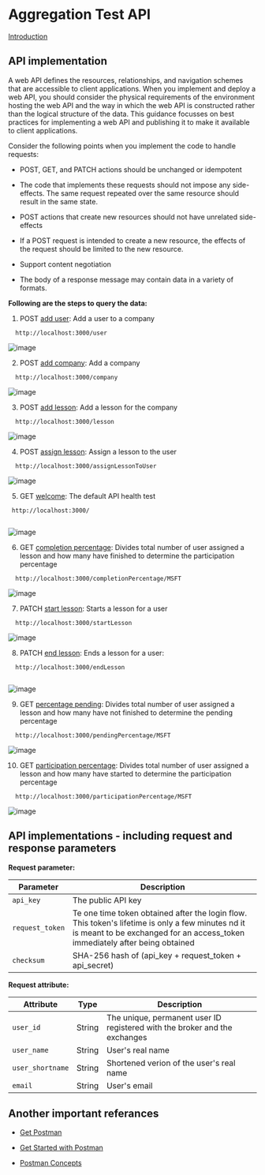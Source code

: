 # Aggregation Test API

[Introduction](https://learning.getpostman.com/docs/postman/api_documentation/intro_to_api_documentation)

## API implementation

A web API defines the resources, relationships, and navigation schemes that are accessible to client applications. When you implement and deploy a web API, you should consider the physical requirements of the environment hosting the web API and the way in which the web API is constructed rather than the logical structure of the data. This guidance focusses on best practices for implementing a web API and publishing it to make it available to client applications.

Consider the following points when you implement the code to handle requests:

* POST, GET, and PATCH actions should be unchanged or idempotent

* The code that implements these requests should not impose any side-effects. The same request repeated over the same resource should     result in the same state. 

* POST actions that create new resources should not have unrelated side-effects

* If a POST request is intended to create a new resource, the effects of the request should be limited to the new resource.

* Support content negotiation

* The body of a response message may contain data in a variety of formats.

**Following are the steps to query the data:**

1. POST [add user](https://documenter.getpostman.com/view/1522130/RWaHw8gN#a89157ce-0efa-c5bf-a9cf-9a4db8fdac7b): Add a user to a company

```
  http://localhost:3000/user

```
![image](https://user-images.githubusercontent.com/50067937/56867872-b1654f00-6a08-11e9-9697-617af45801d5.png)


2. POST [add company](https://documenter.getpostman.com/view/1522130/RWaHw8gN#32777c12-5522-7c52-8bc4-4e3265f21216): Add a company

```
  http://localhost:3000/company

```
![image](https://user-images.githubusercontent.com/50067937/56867891-fdb08f00-6a08-11e9-8d51-2305fdab6ab8.png)

3. POST [add lesson](https://documenter.getpostman.com/view/1522130/RWaHw8gN#df2e9395-4b89-4e57-f401-00263c6da9a6): Add a lesson for the company

```
  http://localhost:3000/lesson

```
![image](https://user-images.githubusercontent.com/50067937/56867900-33557800-6a09-11e9-88d1-f0cf2c7da5a1.png)

4. POST [assign lesson](https://documenter.getpostman.com/view/1522130/RWaHw8gN#671a2bac-f03f-fb90-7163-570a52bee067): Assign a lesson to the user

```
  http://localhost:3000/assignLessonToUser

```
![image](https://user-images.githubusercontent.com/50067937/56867913-5ed86280-6a09-11e9-8871-0706a6c2f902.png)

5. GET [welcome](https://documenter.getpostman.com/view/1522130/RWaHw8gN#74eee613-6325-5a29-fc6d-e75ba4618561): The default API health test

```
 http://localhost:3000/
 
```
![image](https://user-images.githubusercontent.com/50067937/56867937-8f200100-6a09-11e9-874d-d8b1ba47af07.png)

6. GET [completion percentage](https://documenter.getpostman.com/view/1522130/RWaHw8gN#e3ac3800-98df-95ba-4a82-0fdf16fccc2c): Divides total number of user assigned a lesson and how many have finished to determine the participation percentage

```
  http://localhost:3000/completionPercentage/MSFT

```
![image](https://user-images.githubusercontent.com/50067937/56867951-b2e34700-6a09-11e9-9287-0a8c2749dc3d.png)

7. PATCH [start lesson](https://documenter.getpostman.com/view/1522130/RWaHw8gN#ad0afb14-5ab2-0331-7fe9-0e400ffbdb70): Starts a lesson for a user

```
  http://localhost:3000/startLesson

```
![image](https://user-images.githubusercontent.com/50067937/56867962-d27a6f80-6a09-11e9-83c0-838fbfabb3af.png)

8. PATCH [end lesson](https://documenter.getpostman.com/view/1522130/RWaHw8gN#87e1dda5-640c-0890-f96e-0e9e13cac4b4): Ends a lesson for a user:

```
  http://localhost:3000/endLesson
  
```
![image](https://user-images.githubusercontent.com/50067937/56867981-005fb400-6a0a-11e9-806c-0f7d95d9d4c4.png)

9. GET [percentage pending](https://documenter.getpostman.com/view/1522130/RWaHw8gN#d47100a1-a34e-460e-47f8-903f3172288c): Divides total number of user assigned a lesson and how many have not finished to determine the pending percentage

```
  http://localhost:3000/pendingPercentage/MSFT

```
![image](https://user-images.githubusercontent.com/50067937/56867993-22593680-6a0a-11e9-8c4e-999f399136d8.png)

10. GET [participation percentage](https://documenter.getpostman.com/view/1522130/RWaHw8gN#542722e2-1eb1-96e0-863e-e636cb58ea08): Divides total number of user assigned a lesson and how many have started to determine the participation percentage

```
  http://localhost:3000/participationPercentage/MSFT

```
![image](https://user-images.githubusercontent.com/50067937/56867998-2e44f880-6a0a-11e9-94f0-a6f9cd2f8d99.png)

## API implementations - including request and response parameters

**Request parameter:**

| Parameter        | Description                                           |
|------------------|-------------------------------------------------------| 
| ` api_key `      |   The public API key                                  |
| ` request_token `| Te one time token obtained after the login flow. This token's lifetime is only a few minutes nd it is meant to be exchanged for an access_token immediately after being obtained             |
| ` checksum `     | SHA-256 hash of (api_key + request_token + api_secret)|


**Request attribute:**

| Attribute           | Type            | Description                                                                                                                                                            |
|---------------------|-----------------|------------------------------------------------------------------------------------------------------------------------------------------------------------------------| 
| ` user_id `         | String          |The unique, permanent user ID registered with the broker and the exchanges                                                                                              |
| ` user_name `       | String          |User's real name                                                                                                                                                        |
| ` user_shortname `  | String          | Shortened verion of the user's real name                                                                                                                                |
| ` email `           | String          |User's email                                                                                                                                                            |

## Another important referances

* [Get Postman](https://www.getpostman.com/collection)

* [Get Started with Postman](https://learning.getpostman.com/getting-started/)

* [Postman Concepts](https://learning.getpostman.com/concepts/)

